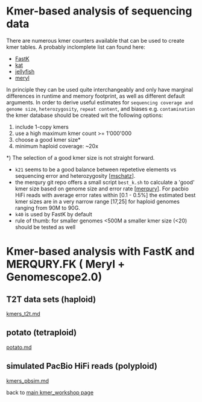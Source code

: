 
# Kmer-based analysis of sequencing data 

There are numerous kmer counters available that can be used to create kmer tables. A probably inclomplete list 
can found here:
 * [FastK](https://github.com/thegenemyers/FASTK)
 * [kat](https://github.com/TGAC/KAT)
 * [jellyfish](https://github.com/gmarcais/Jellyfish)
 * [meryl](https://github.com/marbl/meryl)

In principle they can be used quite interchangeably and only have marginal differences in runtime and memory footprint, 
as well as different default arguments. In order to derive useful estimates for `sequencing coverage and genome size`, `heterozygosity`, 
`repeat content`, and biases e.g. `contamination` the kmer database should be created wit the following options:
   1. include 1-copy kmers
   2. use a high maximum kmer count >= 1'000'000
   3. choose a good kmer size*
   4. minimum haploid coverage: ~20x

*) The selection of a good kmer size is not straight forward. 

* `k21` seems to be a good balance between repetetive elements vs sequencing error and heterozygosity [[mschatz](https://github.com/schatzlab/genomescope/issues/32)]. 
* the merqury git repo offers a small script `best_k.sh` to calculate a 'good' kmer size based on genome size and error rate [[merqury](https://github.com/marbl/merqury/blob/master/best_k.sh)]. For pacbio HiFi reads with average error rates within [0.1 - 0.5%] the estimated best kmer sizes are in a very narrow range [17,25] for haploid genomes ranging from 90M to 90G. 
* `k40` is used by FastK by default
* rule of thumb: for smaller genomes <500M a smaller kmer size (<20) should be tested as well

# Kmer-based analysis with FastK and MERQURY.FK ( Meryl + Genomescope2.0)

## T2T data sets (haploid)

[kmers_t2t.md](kmers_t2t.md)

## potato (tetraploid)

[potato.md](kmers_potato.md)

## simulated PacBio HiFi reads (polyploid)

[kmers_pbsim.md](kmers_pbsim.md)


back to [main kmer_workshop page](https://github.com/NBISweden/workshop-kmer-analysis)